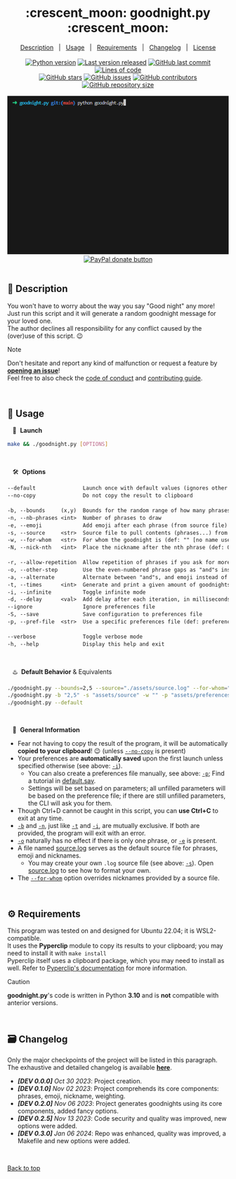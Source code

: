 <div align="center" id="top">
    <h1>:crescent_moon: goodnight.py :crescent_moon:</h1>
</div>

<div align="center">
    <a href="#full_moon_with_face-description">Description</a> &#xa0; | &#xa0;
    <a href="#city_sunset-usage">Usage</a> &#xa0; | &#xa0;
    <a href="#gear-requirements">Requirements</a> &#xa0; | &#xa0;
    <a href="#card_file_box-changelog">Changelog</a> &#xa0; | &#xa0;
    <a href="LICENSE.md">License</a>
</div>
&#xa0;
<div align="center">
    <a href="#top"><img alt="Python version" src="https://img.shields.io/badge/Python-3.10+-blue?logo=python" /></a>
    <a href="#card_file_box-changelog"><img alt="Last version released" src="https://img.shields.io/badge/release-v0.3.1-blue?logo=windows-terminal" /></a>
    <a href="https://github.com/QuentindiMeo/goodnight.py/commits/main"><img alt="GitHub last commit" src="https://img.shields.io/github/last-commit/QuentindiMeo/goodnight.py?color=blueviolet&logo=clarifai" /></a>
    <a href="#top"><img alt="Lines of code" src="https://tokei.rs/b1/github/QuentindiMeo/goodnight.py?category=code" /></a>
    <!-- <img alt="Lines of code" src="https://img.shields.io/tokei/lines/github/QuentindiMeo/goodnight.py?color=green&logo=haveibeenpwned" /> -->
    <!-- <img alt="TODO" src="https://img.shields.io/endpoint?url=https://todos.tickgit.com/badge?repo=github.com/quentindimeo/goodnight.py" /> -->
</div>
<div align="center">
    <a href="https://github.com/QuentindiMeo/goodnight.py/stargazers"><img alt="GitHub stars" src="https://img.shields.io/github/stars/QuentindiMeo/goodnight.py?color=yellow&logo=github" /></a>
    <a href="https://github.com/QuentindiMeo/goodnight.py/issues"><img alt="GitHub issues" src="https://img.shields.io/github/issues/QuentindiMeo/goodnight.py?color=forestgreen&logo=target" /></a>
    <a href="https://github.com/QuentindiMeo/goodnight.py/graphs/contributors"><img alt="GitHub contributors" src="https://img.shields.io/github/contributors/QuentindiMeo/goodnight.py?color=red&logo=stackedit" /></a>
    <a href="#top"><img alt="GitHub repository size" src="https://img.shields.io/github/languages/code-size/quentindimeo/goodnight.py?color=blue&logo=frontify" /></a>
</div>
&#xa0;
<div align="center" width="75%">
    <a href="#top"><abbr title="Demonstration v0.2.0">
    <img alt="Demo v0.2.0" src="./assets/demo-0_2_0-head.gif" />
    </abbr></a>
</div>
<div align="center">
    <a href="https://www.paypal.com/cgi-bin/webscr?cmd=_s-xclick&hosted_button_id=Z9V98YGZMK8CU">
    <img alt="PayPal donate button" src="https://raw.githubusercontent.com/stefan-niedermann/paypal-donate-button/master/paypal-donate-button.png" width="22%" />
    </a>
</div>
&#xa0;

## :full_moon_with_face: Description

You won't have to worry about the way you say "Good night" any more!  
Just run this script and it will generate a random goodnight message for your loved one.  
The author declines all responsibility for any conflict caused by the (over)use of this script. :wink:

> [!NOTE]
> Don't hesitate and report any kind of malfunction or request a feature by [**opening an issue**](https://github.com/QuentindiMeo/goodnight.py/issues)!  
> Feel free to also check the [code of conduct](CODE_OF_CONDUCT.md) and [contributing guide](CONTRIBUTING.md).

&#xa0;

## :city_sunset: Usage

&nbsp;&nbsp; :rocket:&nbsp; **Launch**

``` bash
make && ./goodnight.py [OPTIONS]
```

&#xa0;

&nbsp;&nbsp; :hammer_and_wrench:&nbsp; **Options**

``` txt
--default               Launch once with default values (ignores other parameters)
--no-copy               Do not copy the result to clipboard

-b, --bounds     (x,y)  Bounds for the random range of how many phrases to draw (def: 2,5)
-n, --nb-phrases <int>  Number of phrases to draw
-e, --emoji             Add emoji after each phrase (from source file)
-s, --source     <str>  Source file to pull contents (phrases...) from (def: ./assets/source.log)
-w, --for-whom   <str>  For whom the goodnight is (def: "" [no name used])
-N, --nick-nth   <int>  Place the nickname after the nth phrase (def: 0 [random placement])

-r, --allow-repetition  Allow repetition of phrases if you ask for more than there are in the source file
-o, --other-step        Use the even-numbered phrase gaps as "and"s instead of commas (def: odd-)
-a, --alternate         Alternate between "and"s, and emoji instead of commas (requires -e)
-t, --times      <int>  Generate and print a given amount of goodnights (def: 1)
-i, --infinite          Toggle infinite mode
-d, --delay      <val>  Add delay after each iteration, in milliseconds (def: 0) | 'p': press Enter to continue
--ignore                Ignore preferences file
-S, --save              Save configuration to preferences file
-p, --pref-file  <str>  Use a specific preferences file (def: preferences.sav)

--verbose               Toggle verbose mode
-h, --help              Display this help and exit
```

&#xa0;

&nbsp;&nbsp; :hotsprings:&nbsp; **Default Behavior** & Equivalents

``` bash
./goodnight.py --bounds=2,5 --source="./assets/source.log" --for-whom="" --pref-file="./assets/preferences.sav"
./goodnight.py -b "2,5" -s "assets/source" -w "" -p "assets/preferences"
./goodnight.py --default
```

&#xa0;

&nbsp;&nbsp; :bookmark_tabs:&nbsp; **General Information**

- Fear not having to copy the result of the program, it will be automatically **copied to your clipboard**! :wink: (unless [`--no-copy`](#city_sunset-usage) is present)
- Your preferences are **automatically saved** upon the first launch unless specified otherwise (see above: [`-i`](#city_sunset-usage)).
  - You can also create a preferences file manually, see above: [`-p`](#city_sunset-usage); Find a tutorial in [default.sav](./assets/default.sav).
  - Settings will be set based on parameters; all unfilled parameters will be based on the preference file; if there are still unfilled parameters, the CLI will ask you for them.
- Though Ctrl+D cannot be caught in this script, you can **use Ctrl+C** to exit at any time.
- [`-b`](#city_sunset-usage) and [`-n`](#city_sunset-usage), just like [`-t`](#city_sunset-usage) and [`-i`](#city_sunset-usage), are mutually exclusive. If both are provided, the program will exit with an error.
- [`-o`](#city_sunset-usage) naturally has no effect if there is only one phrase, or [`-e`](#city_sunset-usage) is present.
- A file named [source.log](./assets/source.log) serves as the default source file for phrases, emoji and nicknames.
  - You may create your own `.log` source file (see above: [`-s`](#city_sunset-usage)). Open [source.log](./assets/source.log) to see how to format your own.
- The [`--for-whom`](#city_sunset-usage) option overrides nicknames provided by a source file.

&#xa0;

## :gear: Requirements

This program was tested on and designed for Ubuntu 22.04; it is WSL2-compatible.  
It uses the **Pyperclip** module to copy its results to your clipboard; you may need to install it with `make install`  
Pyperclip itself uses a clipboard package, which you may need to install as well. Refer to [Pyperclip's documentation](https://pyperclip.readthedocs.io/en/latest/) for more information.

> [!CAUTION]
> **goodnight.py**'s code is written in Python **3.10** and is **not** compatible with anterior versions.

&#xa0;

## :card_file_box: Changelog

Only the major checkpoints of the project will be listed in this paragraph.  
The exhaustive and detailed changelog is available [**here**](CHANGELOG.md).

- ***[DEV 0.0.0]** Oct 30 2023*: Project creation.
- ***[DEV 0.1.0]** Nov 02 2023*: Project comprehends its core components: phrases, emoji, nickname, weighting.
- ***[DEV 0.2.0]** Nov 06 2023*: Project generates goodnights using its core components, added fancy options.
- ***[DEV 0.2.5]** Nov 13 2023*: Code security and quality was improved, new options were added.
- ***[DEV 0.3.0]** Jan 06 2024*: Repo was enhanced, quality was improved, a Makefile and new options were added.

<br />

[Back to top](#top)
